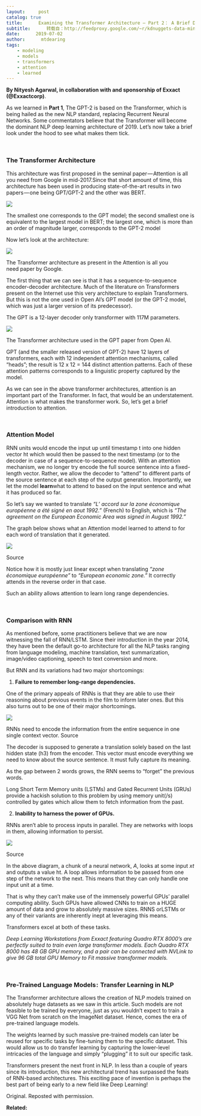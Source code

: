 ```yaml
---
layout:     post
catalog: true
title:      Examining the Transformer Architecture – Part 2： A Brief Description of How Transformers Work
subtitle:      转载自：http://feedproxy.google.com/~r/kdnuggets-data-mining-analytics/~3/nkNM5auVvJ0/transformer-architecture-part-2.html
date:      2019-07-02
author:      mtdearing
tags:
    - modeling
    - models
    - transformers
    - attention
    - learned
---
```


**By Nityesh Agarwal, in collaboration with and sponsorship of Exxact (@Exxactcorp)**.

As we learned in **Part 1**, The GPT-2 is based on the Transformer, which is being hailed as the new NLP standard, replacing Recurrent Neural Networks. Some commentators believe that the Transformer will become the dominant NLP deep learning architecture of 2019. Let’s now take a brief look under the hood to see what makes them tick.

 

### The Transformer Architecture

This architecture was first proposed in the seminal paper — Attention is all you need from Google in mid-2017.Since that short amount of time, this architecture has been used in producing state-of-the-art results in two papers — one being GPT/GPT-2 and the other was BERT.

![](https://i2.wp.com/blog.exxactcorp.com/wp-content/uploads/2019/05/1_SBlGnu7FF2_ELA4uUw0E4w.png?zoom=1.25&resize=313%2C142&ssl=1)


The smallest one corresponds to the GPT model; the second smallest one is equivalent to the largest model in BERT; the largest one, which is more than an order of magnitude larger, corresponds to the GPT-2 model

Now let’s look at the architecture:

![](https://i0.wp.com/blog.exxactcorp.com/wp-content/uploads/2019/05/1_blSbN23mOGMZ_DWvTAcO1w.png)


The Transformer architecture as present in the Attention is all you need paper by Google.

The first thing that we can see is that it has a sequence-to-sequence encoder-decoder architecture. Much of the literature on Transformers present on the Internet use this very architecture to explain Transformers. But this is not the one used in Open AI’s GPT model (or the GPT-2 model, which was just a larger version of its predecessor).

The GPT is a 12-layer decoder only transformer with 117M parameters.

![](https://i0.wp.com/blog.exxactcorp.com/wp-content/uploads/2019/05/1_cJfJfFYMV4bYZVAb4bjG5A.png?zoom=1.25&resize=224%2C402&ssl=1)


The Transformer architecture used in the GPT paper from Open AI.

GPT (and the smaller released version of GPT-2) have 12 layers of transformers, each with 12 independent attention mechanisms, called “heads”; the result is 12 x 12 = 144 distinct attention patterns. Each of these attention patterns corresponds to a linguistic property captured by the model.

As we can see in the above transformer architectures, attention is an important part of the Transformer. In fact, that would be an understatement. Attention is what makes the transformer work. So, let’s get a brief introduction to attention.

 

### Attention Model

RNN units would encode the input up until timestamp t into one hidden vector ht which would then be passed to the next timestamp (or to the decoder in case of a sequence-to-sequence model). With an attention mechanism, we no longer try encode the full source sentence into a fixed-length vector. Rather, we allow the decoder to “attend” to different parts of the source sentence at each step of the output generation. Importantly, we let the model **learn**what to attend to based on the input sentence and what it has produced so far.

So let’s say we wanted to translate *“L’ accord sur la zone économique européenne a été signé en aout 1992.”* (French) to English, which is *“The agreement on the European Economic Area was signed in August 1992.”*

The graph below shows what an Attention model learned to attend to for each word of translation that it generated.

![](https://i2.wp.com/blog.exxactcorp.com/wp-content/uploads/2019/05/1_uno1jaUCCeHg-LLniwzyBw.png)


Source

Notice how it is mostly just linear except when translating *“zone économique européenne”* to *“European economic zone.”* It correctly attends in the reverse order in that case.

Such an ability allows attention to learn long range dependencies.

 

### Comparison with RNN

As mentioned before, some practitioners believe that we are now witnessing the fall of RNN/LSTM. Since their introduction in the year 2014, they have been the default go-to architecture for all the NLP tasks ranging from language modeling, machine translation, text summarization, image/video captioning, speech to text conversion and more.

But RNN and its variations had two major shortcomings:

1. **Failure to remember long-range dependencies.**

One of the primary appeals of RNNs is that they are able to use their reasoning about previous events in the film to inform later ones. But this also turns out to be one of their major shortcomings.

![](https://i1.wp.com/blog.exxactcorp.com/wp-content/uploads/2019/05/1_h3MU2J84XRZ96KmnQXAsMg.gif?zoom=1.25&resize=808%2C357&ssl=1)


RNNs need to encode the information from the entire sequence in one single context vector. Source

The decoder is supposed to generate a translation solely based on the last hidden state (h3) from the encoder. This vector must encode everything we need to know about the source sentence. It must fully capture its meaning.

As the gap between 2 words grows, the RNN seems to “forget” the previous words.

Long Short Term Memory units (LSTMs) and Gated Recurrent Units (GRUs) provide a hackish solution to this problem by using memory unit(/s) controlled by gates which allow them to fetch information from the past.

2. **Inability to harness the power of GPUs.**

RNNs aren’t able to process inputs in parallel. They are networks with loops in them, allowing information to persist.

![](https://i0.wp.com/blog.exxactcorp.com/wp-content/uploads/2019/05/1_KgsxeTngwHpqfHJH5NzvnA.png?zoom=1.25&resize=418%2C217&ssl=1)


Source

In the above diagram, a chunk of a neural network, *A*, looks at some input *xt* and outputs a value ht. A loop allows information to be passed from one step of the network to the next. This means that they can only handle one input unit at a time.

That is why they can’t make use of the immensely powerful GPUs’ parallel computing ability. Such GPUs have allowed CNNs to train on a HUGE amount of data and grow to absolutely massive sizes. RNNS orLSTMs or any of their variants are inherently inept at leveraging this means.

Transformers excel at both of these tasks.

*Deep Learning Workstations from Exxact featuring Quadro RTX 8000’s are perfectly suited to train even large transformer models. Each Quadro RTX 8000 has 48 GB GPU memory, and a pair can be connected with NVLink to give 96 GB total GPU Memory to Fit massive transformer models.*

 

### Pre-Trained Language Models :  Transfer Learning in NLP

The Transformer architecture allows the creation of NLP models trained on absolutely huge datasets as we saw in this article. Such models are not feasible to be trained by everyone, just as you wouldn’t expect to train a VGG Net from scratch on the ImageNet dataset. Hence, comes the era of pre-trained language models.

The weights learned by such massive pre-trained models can later be reused for specific tasks by fine-tuning them to the specific dataset. This would allow us to do transfer learning by capturing the lower-level intricacies of the language and simply “plugging” it to suit our specific task.

Transformers present the next front in NLP. In less than a couple of years since its introduction, this new architectural trend has surpassed the feats of RNN-based architectures. This exciting pace of invention is perhaps the best part of being early to a new field like Deep Learning!

Original. Reposted with permission.

**Related:**


